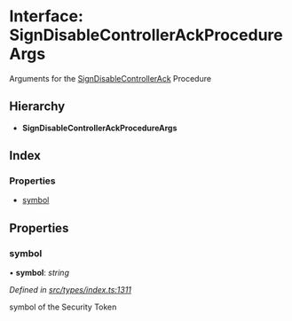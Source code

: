 # Interface: SignDisableControllerAckProcedureArgs

Arguments for the [SignDisableControllerAck](../enums/_types_index_.proceduretype.md#signdisablecontrollerack) Procedure

## Hierarchy

* **SignDisableControllerAckProcedureArgs**

## Index

### Properties

* [symbol](_types_index_.signdisablecontrollerackprocedureargs.md#symbol)

## Properties

###  symbol

• **symbol**: *string*

*Defined in [src/types/index.ts:1311](https://github.com/PolymathNetwork/polymath-sdk/blob/550676f/src/types/index.ts#L1311)*

symbol of the Security Token
